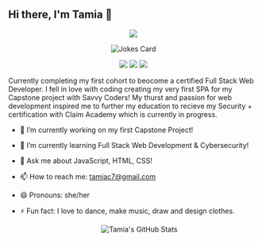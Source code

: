 ## Hi there, I'm Tamia 👋

<p align="center">
  <img src="https://readme-typing-svg.demolab.com/?lines=Full+Stack+Developer;Creative+Coder;Lifelong+Learner&center=true&width=440&height=45&color=F7AF3E&vCenter=true&pause=1000&size=22" />
</p>

<!-- HTML -->
<p align="center"> <img src="https://readme-jokes.vercel.app/api" alt="Jokes Card" /></p>

<p align="center"> <img src="https://img.shields.io/badge/-Node.js-black?style=flat-square&logo=node.js"/> <img src="https://img.shields.io/badge/-MongoDB-black?style=flat-square&logo=mongodb"/> <img src="https://img.shields.io/badge/-JavaScript-black?style=flat-square&logo=javascript"/></p>


Currently completing my first cohort to beocome a certified Full Stack Web Developer. I fell in love with coding creating my very first SPA for my Capstone project with Savvy Coders! My thurst and passion for web development inspired me to further my education to recieve my Security + certification with Claim Academy which is currently in progress.

- 🔭 I’m currently working on my first Capstone Project!
- 🌱 I’m currently learning Full Stack Web Development & Cybersecurity!
- 💬 Ask me about JavaScript, HTML, CSS!
- 📫 How to reach me: tamiac7@gmail.com
- 😄 Pronouns: she/her
- ⚡ Fun fact: I love to dance, make music, draw and design clothes.

  <p align="center">
  <img src="https://github-readme-stats.vercel.app/api?username=tamiac7&show_icons=true&theme=gruvbox" alt="Tamia's GitHub Stats" />
</p>
